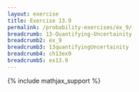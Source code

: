 ```yaml
---
layout: exercise
title: Exercise 13.9
permalink: /probability-exercises/ex_9/
breadcrumb: 13-Quantifying-Uncertainity
breadcrumb2: ex_9
breadcrumb3: 13quantifyingUncertainity
breadcrumb4: ch13ex9
breadcrumb5: ex13.9
---
```


{% include mathjax_support %}

